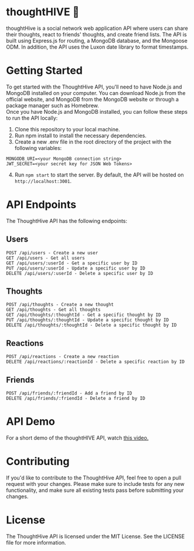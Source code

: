 # thoughtHIVE 🐝
thoughtHive is a social network web application API where users can share their thoughts, react to friends' thoughts, and create friend lists. The API is built using Express.js for routing, a MongoDB database, and the Mongoose ODM. In addition, the API uses the Luxon date library to format timestamps.

# Getting Started
To get started with the ThoughtHive API, you'll need to have Node.js and MongoDB installed on your computer. You can download Node.js from the official website, and MongoDB from the MongoDB website or through a package manager such as Homebrew.  
Once you have Node.js and MongoDB installed, you can follow these steps to run the API locally:  
  1. Clone this repository to your local machine.
  2. Run npm install to install the necessary dependencies.
  3. Create a new .env file in the root directory of the project with the following variables:  

    MONGODB_URI=<your MongoDB connection string>
    JWT_SECRET=<your secret key for JSON Web Tokens>

  4. Run ```npm start``` to start the server. By default, the API will be hosted on ```http://localhost:3001```.
  
  # API Endpoints
  The ThoughtHive API has the following endpoints:

## Users
    POST /api/users - Create a new user
    GET /api/users - Get all users
    GET /api/users/:userId - Get a specific user by ID
    PUT /api/users/:userId - Update a specific user by ID
    DELETE /api/users/:userId - Delete a specific user by ID
## Thoughts
    POST /api/thoughts - Create a new thought
    GET /api/thoughts - Get all thoughts
    GET /api/thoughts/:thoughtId - Get a specific thought by ID
    PUT /api/thoughts/:thoughtId - Update a specific thought by ID
    DELETE /api/thoughts/:thoughtId - Delete a specific thought by ID
## Reactions
    POST /api/reactions - Create a new reaction
    DELETE /api/reactions/:reactionId - Delete a specific reaction by ID
## Friends
    POST /api/friends/:friendId - Add a friend by ID
    DELETE /api/friends/:friendId - Delete a friend by ID
    
# API Demo
For a short demo of the thoughtHIVE API, watch [this video.]()

# Contributing
If you'd like to contribute to the ThoughtHive API, feel free to open a pull request with your changes. Please make sure to include tests for any new functionality, and make sure all existing tests pass before submitting your changes.

# License
The ThoughtHive API is licensed under the MIT License. See the LICENSE file for more information.
